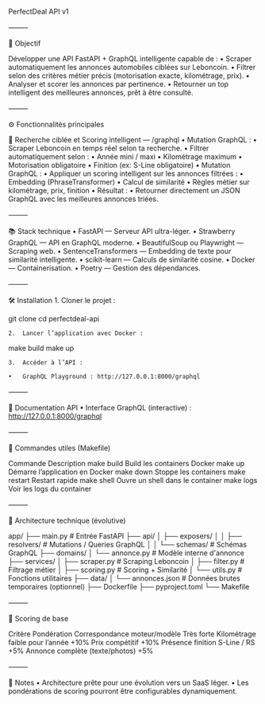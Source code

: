 PerfectDeal API v1

⸻

🎯 Objectif

Développer une API FastAPI + GraphQL intelligente capable de :
	•	Scraper automatiquement les annonces automobiles ciblées sur Leboncoin.
	•	Filtrer selon des critères métier précis (motorisation exacte, kilométrage, prix).
	•	Analyser et scorer les annonces par pertinence.
	•	Retourner un top intelligent des meilleures annonces, prêt à être consulté.

⸻

⚙️ Fonctionnalités principales

🔎 Recherche ciblée et Scoring intelligent — /graphql
	•	Mutation GraphQL :
	•	Scraper Leboncoin en temps réel selon ta recherche.
	•	Filtrer automatiquement selon :
	•	Année mini / maxi
	•	Kilométrage maximum
	•	Motorisation obligatoire
	•	Finition (ex: S-Line obligatoire)
	•	Mutation GraphQL :
	•	Appliquer un scoring intelligent sur les annonces filtrées :
	•	Embedding (PhraseTransformer)
	•	Calcul de similarité
	•	Règles métier sur kilométrage, prix, finition
	•	Résultat :
	•	Retourner directement un JSON GraphQL avec les meilleures annonces triées.

⸻

📚 Stack technique
	•	FastAPI — Serveur API ultra-léger.
	•	Strawberry GraphQL — API en GraphQL moderne.
	•	BeautifulSoup ou Playwright — Scraping web.
	•	SentenceTransformers — Embedding de texte pour similarité intelligente.
	•	scikit-learn — Calculs de similarité cosine.
	•	Docker — Containerisation.
	•	Poetry — Gestion des dépendances.

⸻

🛠️ Installation
	1.	Cloner le projet :

git clone <repo-url>
cd perfectdeal-api

	2.	Lancer l’application avec Docker :

make build
make up

	3.	Accéder à l’API :

	•	GraphQL Playground : http://127.0.0.1:8000/graphql

⸻

📜 Documentation API
	•	Interface GraphQL (interactive) : http://127.0.0.1:8000/graphql

⸻

🔧 Commandes utiles (Makefile)

Commande	Description
make build	Build les containers Docker
make up	Démarre l’application en Docker
make down	Stoppe les containers
make restart	Restart rapide
make shell	Ouvre un shell dans le container
make logs	Voir les logs du container



⸻

🧱 Architecture technique (évolutive)

app/
├── main.py               # Entrée FastAPI
├── api/
│   ├── exposers/
│   │   ├── resolvers/    # Mutations / Queries GraphQL
│   │   └── schemas/      # Schémas GraphQL
├── domains/
│   └── annonce.py        # Modèle interne d'annonce
├── services/
│   ├── scraper.py        # Scraping Leboncoin
│   ├── filter.py         # Filtrage métier
│   ├── scoring.py        # Scoring + Similarité
│   └── utils.py          # Fonctions utilitaires
├── data/
│   └── annonces.json     # Données brutes temporaires (optionnel)
├── Dockerfile
├── pyproject.toml
└── Makefile



⸻

🧠 Scoring de base

Critère	Pondération
Correspondance moteur/modèle	Très forte
Kilométrage faible pour l’année	+10%
Prix compétitif	+10%
Présence finition S-Line / RS	+5%
Annonce complète (texte/photos)	+5%



⸻

📝 Notes
	•	Architecture prête pour une évolution vers un SaaS léger.
	•	Les pondérations de scoring pourront être configurables dynamiquement.